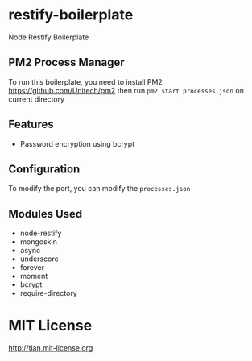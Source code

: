 restify-boilerplate
===================

Node Restify Boilerplate

## PM2 Process Manager

To run this boilerplate, you need to install PM2 https://github.com/Unitech/pm2 then run ```pm2 start processes.json``` on current directory

## Features

* Password encryption using bcrypt

## Configuration

To modify the port, you can modify the ```processes.json```

## Modules Used

* node-restify
* mongoskin
* async
* underscore
* forever
* moment
* bcrypt
* require-directory

# MIT License

http://tian.mit-license.org
